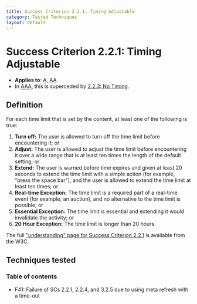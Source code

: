 ```yaml
---
title: Success Criterion 2.2.1: Timing Adjustable
category: Tested Techniques
layout: default
---
```


# Success Criterion 2.2.1: Timing Adjustable

- **Applies to**: <abbr title="Single A">A</abbr>, <abbr title="Double A">AA</abbr>.
- In <abbr title="Triple A">AAA</abbr>, this is superceded by [2.2.3: No Timing](./2_2_3).

## Definition

For each time limit that is set by the content, at least one of the following is true:

1.  **Turn off:** The user is allowed to turn off the time limit before encountering it; or
2.  **Adjust:** The user is allowed to adjust the time limit before encountering it over a wide range that is at least ten times the length of the default setting; or
3.  **Extend:** The user is warned before time expires and given at least 20 seconds to extend the time limit with a simple action (for example, "press the space bar"), and the user is allowed to extend the time limit at least ten times; or
4.  **Real-time Exception:** The time limit is a required part of a real-time event (for example, an auction), and no alternative to the time limit is possible; or
5.  **Essential Exception:** The time limit is essential and extending it would invalidate the activity; or
6.  **20 Hour Exception:** The time limit is longer than 20 hours.

The full ["understanding" page for Success Criterion 2.2.1](http://www.w3.org/TR/UNDERSTANDING-WCAG20/time-limits-required-behaviors.html) is available from the W3C.

## Techniques tested

### Table of contents

- F41: Failure of SCs 2.2.1, 2.2.4, and 3.2.5 due to using meta refresh with a time-out
